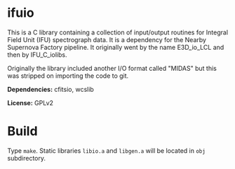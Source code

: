 ifuio
=====

This is a C library containing a collection of input/output routines
for Integral Field Unit (IFU) spectrograph data. It is a dependency for
the Nearby Supernova Factory pipeline. It originally went by the name
E3D_io_LCL and then by IFU_C_iolibs.

Originally the library included another I/O format called "MIDAS" but
this was stripped on importing the code to git.

**Dependencies:** cfitsio, wcslib

**License:** GPLv2

Build
=====

Type `make`. Static libraries `libio.a` and `libgen.a` will be located in
`obj` subdirectory.

